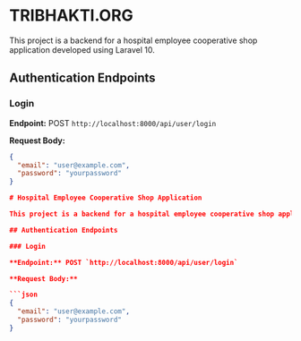 # TRIBHAKTI.ORG

This project is a backend for a hospital employee cooperative shop application developed using Laravel 10.

## Authentication Endpoints

### Login

**Endpoint:** POST `http://localhost:8000/api/user/login`


**Request Body:**

```json
{
  "email": "user@example.com",
  "password": "yourpassword"
}

# Hospital Employee Cooperative Shop Application

This project is a backend for a hospital employee cooperative shop application developed using Laravel 10.

## Authentication Endpoints

### Login

**Endpoint:** POST `http://localhost:8000/api/user/login`

**Request Body:**

```json
{
  "email": "user@example.com",
  "password": "yourpassword"
}



